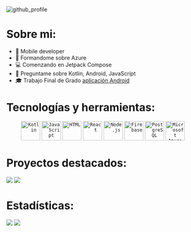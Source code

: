 ![github_profile](https://github.com/aperher/aperher/assets/100694428/4b828cde-8430-46e4-bb1d-40106975e53b)

# Sobre mi:
- 📲 Mobile developer
- 📖 Formandome sobre Azure
- 💻 Comenzando en Jetpack Compose
- 💬 Preguntame sobre Kotlin, Android, JavaScript
- 🎓 Trabajo Final de Grado [aplicación Android](https://github.com/aperher/android-comandas-tfg "Comandas Android")


# Tecnologías y herramientas:
<div align="center">
	<code><img width="50" src="https://user-images.githubusercontent.com/25181517/185062810-7ee0c3d2-17f2-4a98-9d8a-a9576947692b.png" alt="Kotlin" title="Kotlin"/></code>
	<code><img width="50" src="https://user-images.githubusercontent.com/25181517/117447155-6a868a00-af3d-11eb-9cfe-245df15c9f3f.png" alt="JavaScript" title="JavaScript"/></code>
	<code><img width="50" src="https://user-images.githubusercontent.com/25181517/192158954-f88b5814-d510-4564-b285-dff7d6400dad.png" alt="HTML" title="HTML"/></code>
	<code><img width="50" src="https://user-images.githubusercontent.com/25181517/183897015-94a058a6-b86e-4e42-a37f-bf92061753e5.png" alt="React" title="React"/></code>
	<code><img width="50" src="https://user-images.githubusercontent.com/25181517/183568594-85e280a7-0d7e-4d1a-9028-c8c2209e073c.png" alt="Node.js" title="Node.js"/></code>
	<code><img width="50" src="https://user-images.githubusercontent.com/25181517/189716855-2c69ca7a-5149-4647-936d-780610911353.png" alt="Firebase" title="Firebase"/></code>
	<code><img width="50" src="https://user-images.githubusercontent.com/25181517/117208740-bfb78400-adf5-11eb-97bb-09072b6bedfc.png" alt="PostgreSQL" title="PostgreSQL"/></code>
	<code><img width="50" src="https://user-images.githubusercontent.com/25181517/183911544-95ad6ba7-09bf-4040-ac44-0adafedb9616.png" alt="Microsoft Azure" title="Microsoft Azure"/></code>
</div>

 # Proyectos destacados:
 [![](https://github-readme-stats.vercel.app/api/pin/?username=aperher&repo=android-quotation-shake&theme=transparent)](https://github.com/aperher/android-quotation-shake)
 [![](https://github-readme-stats.vercel.app/api/pin/?username=aperher&repo=android-comandas-tfg&theme=transparent)](https://github.com/aperher/android-comandas-tfg)

# Estadísticas:
![](https://github-readme-stats.vercel.app/api?username=aperher&show_icons=true&theme=transparent&custom_title=Estad%C3%ADsticas%20de%20Alberto&rank_icon=github)
![](https://github-readme-stats.vercel.app/api/top-langs/?username=aperher&layout=compact&theme=transparent&custom_title=Lenguajes%20m%C3%A1s%20usados)

